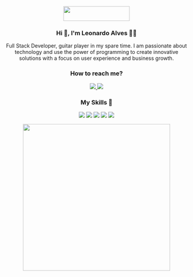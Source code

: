 <h1 align="center"> <img src="https://devleo.com.br/assets/images/logo.png" width="180px" height="40px">  </h1>

<h3 align="center"> Hi 👋, I'm Leonardo Alves 👨‍💻 </h3>
<p align="center"> 
  <p align="center"> Full Stack Developer, guitar player in my spare time. I am passionate about technology and use the power of programming to create innovative solutions with a focus on user experience and business growth. </p>
</p>
<h3 align="center"> How to reach me? </h3>
<p align="center">
  <a href="https://www.linkedin.com/in/leonardoalvess/">
    <img src="https://img.shields.io/badge/linkedin-%230077B5.svg?&style=for-the-badge&logo=linkedin&logoColor=white" />
  </a>
  <a href="https://instagram.com/leoalvesrr">
    <img src="https://img.shields.io/badge/instagram-%23E4405F.svg?&style=for-the-badge&logo=instagram&logoColor=white" />        
  </a>  
</p>

<h3 align="center">My Skills 🚀</h3>
<p align="center">
  <img src="https://img.shields.io/badge/JavaScript-323330?style=for-the-badge&logo=javascript&logoColor=F7DF1E">
  <img src="https://img.shields.io/badge/React-20232A?style=for-the-badge&logo=react&logoColor=61DAFB">
  <img src="https://img.shields.io/badge/Node.js-43853D?style=for-the-badge&logo=node.js&logoColor=white">
  <img src="https://img.shields.io/badge/HTML5-E34F26?style=for-the-badge&logo=html5&logoColor=white">
  <img src="https://img.shields.io/badge/CSS3-1572B6?style=for-the-badge&logo=css3&logoColor=white">
</p>


<p align="center">
  <img src="https://github-readme-stats.vercel.app/api?username=leo-pro&show_icons=true&theme=algolia" width="400px">
</p>

